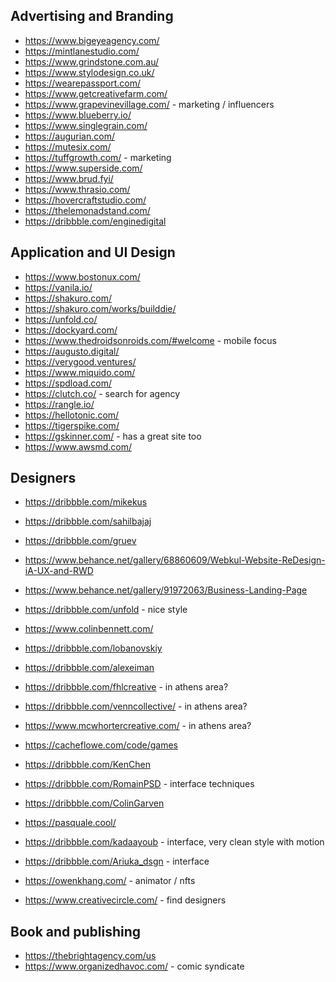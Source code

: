 
## Advertising and Branding
* https://www.bigeyeagency.com/
* https://mintlanestudio.com/
* https://www.grindstone.com.au/
* https://www.stylodesign.co.uk/
* https://wearepassport.com/
* https://www.getcreativefarm.com/
* https://www.grapevinevillage.com/ - marketing / influencers
* https://www.blueberry.io/
* https://www.singlegrain.com/
* https://augurian.com/
* https://mutesix.com/
* https://tuffgrowth.com/ - marketing
* https://www.superside.com/
* https://www.brud.fyi/
* https://www.thrasio.com/
* https://hovercraftstudio.com/
* https://thelemonadstand.com/
* https://dribbble.com/enginedigital

## Application and UI Design
* https://www.bostonux.com/
* https://vanila.io/
* https://shakuro.com/
* https://shakuro.com/works/builddie/
* https://unfold.co/
* https://dockyard.com/
* https://www.thedroidsonroids.com/#welcome -  mobile focus
* https://augusto.digital/
* https://verygood.ventures/
* https://www.miquido.com/
* https://spdload.com/
* https://clutch.co/ - search for  agency
* https://rangle.io/
* https://hellotonic.com/
* https://tigerspike.com/
* https://gskinner.com/ - has a great site too
* https://www.awsmd.com/

## Designers
* https://dribbble.com/mikekus
* https://dribbble.com/sahilbajaj
* https://dribbble.com/gruev
* https://www.behance.net/gallery/68860609/Webkul-Website-ReDesign-iA-UX-and-RWD
* https://www.behance.net/gallery/91972063/Business-Landing-Page
* https://dribbble.com/unfold - nice style
* https://www.colinbennett.com/
* https://dribbble.com/lobanovskiy
* https://dribbble.com/alexeiman
* https://dribbble.com/fhlcreative - in athens area?
* https://dribbble.com/venncollective/ - in athens area?
* https://www.mcwhortercreative.com/ - in athens area?
* https://cacheflowe.com/code/games 
* https://dribbble.com/KenChen
* https://dribbble.com/RomainPSD - interface techniques
* https://dribbble.com/ColinGarven
* https://pasquale.cool/
* https://dribbble.com/kadaayoub - interface, very clean style with motion
* https://dribbble.com/Ariuka_dsgn - interface
* https://owenkhang.com/ - animator / nfts

* https://www.creativecircle.com/ - find designers

## Book and publishing
* https://thebrightagency.com/us
* https://www.organizedhavoc.com/ - comic syndicate